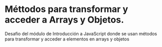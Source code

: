 # Méttodos para transformar y acceder a Arrays y Objetos.
Desafio del módulo de Introducción a JavaScript donde se usan métodos para transformar y acceder a elementos en arrays y objetos
